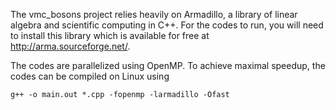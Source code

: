 The vmc_bosons project relies heavily on Armadillo, a library of linear algebra and scientific computing in C++. For the codes to run, you will need to install this library
which is available for free at http://arma.sourceforge.net/.

The codes are parallelized using OpenMP. To achieve maximal speedup, the codes can be compiled on Linux using


```terminal
g++ -o main.out *.cpp -fopenmp -larmadillo -Ofast
```
